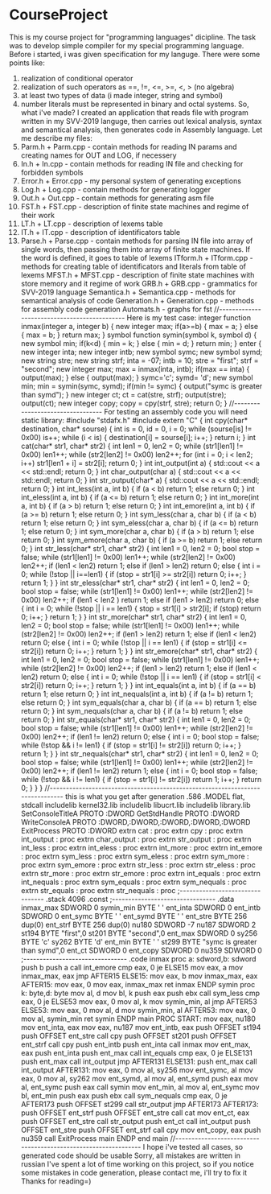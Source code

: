 # CourseProject
This is my course project for "programming languages" dicipline. The task was to develop simple compiler for my special programming language.
Before i started, i was given specification for my languge. There were some points like:
1) realization of conditional operator
2) realization of such operators as ==, !=, <=, >=, <, > (no algebra)
3) at least two types of data (i made integer, string and symbol)
4) number literals must be represented in binary and octal systems.
So, what i've made? I created an application that reads file with program written in my SVV-2019 languge, then carries out lexical analysis,
syntax and semantical analysis, then generates code in Assembly language.
Let me describe my files:
1) Parm.h + Parm.cpp - contain methods for reading IN params and creating names for OUT and LOG, if necessery
2) In.h + In.cpp - contain methods for reading IN file and checking for forbidden symbols
3) Error.h + Error.cpp - my personal system of generating exceptions
4) Log.h + Log.cpp - contain methods for generating logger
5) Out.h + Out.cpp - contain methods for generating asm file
6) FST.h + FST.cpp - description of finite state machines and regime of their work
7) LT.h + LT.cpp - description of lexems table
8) IT.h + IT.cpp - description of identificators table
9) Parse.h + Parse.cpp - contain methods for parsing IN file into array of single words, then passing them into array of finite state machines.
If the word is defined, it goes to table of lexems
ITform.h + ITform.cpp - methods for creating table of identificators and literals from table of lexems
MFST.h + MFST.cpp - description of finite state machines with store memory and it regime of work
GRB.h + GRB.cpp - grammatics for SVV-2019 language
Semantica.h + Semantica.cpp - methods for semantical analysis of code
Generation.h + Generation.cpp - methods for assembly code generation
Automats.h - graphs for fst
//---------------------------------------------
Here is my test case:
integer function inmax(integer a, integer b)
{
new integer max;
if(a>=b)
{
max = a;
} 
else
{
max = b; 
}
return max;
}
symbol function symin(symbol k, symbol d)
{
new symbol min;
if(k<d)
{
min = k;
}
else
{
min = d;
}
return min;
} 
enter
{
new integer inta;
new integer intb;
new symbol symc;
new symbol symd;
new string stre;
new string strf;
inta = -07;
intb = 10;
stre = "first";
strf = "second";
new integer max;
max = inmax(inta, intb);
if(max == inta)
{
output(max);
}
else
{
output(max);
}
symc='c';
symd= 'd';
new symbol min;
min = symin(symc, symd);
if(min != symc)
{
output("symc is greater than symd");
}
new integer ct;
ct = cat(stre, strf);
output(stre);
output(ct);
new integer copy;
copy = cpy(strf, stre);
return 0;
}
//---------------------------------
For testing an assembly code you will need static library:
#include "stdafx.h"
#include <iostream>
extern "C"
{
	int  cpy(char* destination, char* sourse)
	{
		int is = 0, id = 0, i = 0;
		while (sourse[is] != 0x00) is++;
		while (i < is)
		{
			destination[i] = sourse[i];
			i++;
		}
		return i;
	}
	int cat(char* str1, char* str2)
	{
		int len1 = 0, len2 = 0;
		while (str1[len1] != 0x00) len1++;
		while (str2[len2] != 0x00) len2++;
		for (int i = 0; i < len2; i++) str1[len1 + i] = str2[i];
		return 0;
	}
	int int_output(int a)
	{
		std::cout << a << std::endl;
		return 0;
	}
	int char_output(char a)
	{
		std::cout << a << std::endl;
		return 0;
	}
	int str_output(char* a)
	{
		std::cout << a << std::endl;
		return 0;
	}
	int int_less(int a, int b)
	{
		if (a < b) return 1;
		else return 0;
	}
	int int_eless(int a, int b)
	{
		if (a <= b) return 1;
		else return 0;
	}
	int int_more(int a, int b)
	{
		if (a > b) return 1;
		else return 0;
	}
	int int_emore(int a, int b)
	{
		if (a >= b) return 1;
		else return 0;
	}
	int sym_less(char a, char b)
	{
		if (a < b) return 1;
		else return 0;
	}
	int sym_eless(char a, char b)
	{
		if (a <= b) return 1;
		else return 0;
	}
	int sym_more(char a, char b)
	{
		if (a > b) return 1;
		else return 0;
	}
	int sym_emore(char a, char b)
	{
		if (a >= b) return 1;
		else return 0;
	}
	int str_less(char* str1, char* str2)
	{
		int len1 = 0, len2 = 0;
		bool stop = false;
		while (str1[len1] != 0x00) len1++;
		while (str2[len2] != 0x00) len2++;
		if (len1 < len2) return 1;
		else if (len1 > len2) return 0;
		else
		{
			int i = 0;
			while (!stop || i==len1)
			{
				if (stop = str1[i] >= str2[i]) return 0;
				i++;
			}
			return 1;
		}
	}
	int str_eless(char* str1, char* str2)
	{
		int len1 = 0, len2 = 0;
		bool stop = false;
		while (str1[len1] != 0x00) len1++;
		while (str2[len2] != 0x00) len2++;
		if (len1 < len2 ) return 1;
		else if (len1 > len2) return 0;
		else
		{
			int i = 0;
			while (!stop || i == len1)
			{
				stop = str1[i] > str2[i];
				if (stop) return 0;
				i++;
			}
			return 1;
		}
	}
	int str_more(char* str1, char* str2)
	{
		int len1 = 0, len2 = 0;
		bool stop = false;
		while (str1[len1] != 0x00) len1++;
		while (str2[len2] != 0x00) len2++;
		if (len1 > len2) return 1;
		else if (len1 < len2) return 0;
		else
		{
			int i = 0;
			while (!stop || i == len1)
			{
				if (stop = str1[i] <= str2[i]) return 0;
				i++;
			}
			return 1;
		}
	}
	int str_emore(char* str1, char* str2)
	{
		int len1 = 0, len2 = 0;
		bool stop = false;
		while (str1[len1] != 0x00) len1++;
		while (str2[len2] != 0x00) len2++;
		if (len1 > len2) return 1;
		else if (len1 < len2) return 0;
		else
		{
			int i = 0;
			while (!stop || i == len1)
			{
				if (stop = str1[i] < str2[i]) return 0;
				i++;
			}
			return 1;
		}
	}
	int int_equals(int a, int b)
	{
		if (a == b) return 1;
		else return 0;
	}
	int int_nequals(int a, int b)
	{
		if (a != b) return 1;
		else return 0;
	}
	int sym_equals(char a, char b)
	{
		if (a == b) return 1;
		else return 0;
	}
	int sym_nequals(char a, char b)
	{
		if (a != b) return 1;
		else return 0;
	}
	int str_equals(char* str1, char* str2)
	{
		int len1 = 0, len2 = 0;
		bool stop = false;
		while (str1[len1] != 0x00) len1++;
		while (str2[len2] != 0x00) len2++;
		if (len1 != len2) return 0;
		else
		{
			int i = 0;
			bool stop = false;
			while (!stop && i != len1)
			{
				if (stop = str1[i] != str2[i]) return 0;
				i++;
			}
			return 1;
		}
	}
	int str_nequals(char* str1, char* str2)
	{
		int len1 = 0, len2 = 0;
		bool stop = false;
		while (str1[len1] != 0x00) len1++;
		while (str2[len2] != 0x00) len2++;
		if (len1 != len2) return 1;
		else
		{
			int i = 0;
			bool stop = false;
			while (!stop && i != len1)
			{
				if (stop = str1[i] != str2[i]) return 1;
				i++;
			}
			return 0;
		}
	}
}
//------------------------------------------------------------------------------
this is what you get after generation
.586
.MODEL flat, stdcall
includelib kernel32.lib
includelib libucrt.lib
includelib library.lib
SetConsoleTitleA   PROTO :DWORD 
GetStdHandle       PROTO :DWORD
WriteConsoleA      PROTO :DWORD,:DWORD,:DWORD,:DWORD,:DWORD
ExitProcess	PROTO   :DWORD
extrn cat : proc
extrn cpy : proc
extrn int_output : proc
extrn char_output : proc
extrn str_output : proc
extrn int_less : proc
extrn int_eless : proc
extrn int_more : proc
extrn int_emore : proc
extrn sym_less : proc
extrn sym_eless : proc
extrn sym_more : proc
extrn sym_emore : proc
extrn str_less : proc
extrn str_eless : proc
extrn str_more : proc
extrn str_emore : proc
extrn int_equals : proc
extrn int_nequals : proc
extrn sym_equals : proc
extrn sym_nequals : proc
extrn str_equals : proc
extrn str_nequals : proc
;--------------------------------
.stack 4096
.const
;--------------------------------
.data
inmax_max  SDWORD  0
symin_min  BYTE  ' '
ent_inta  SDWORD  0
ent_intb  SDWORD  0
ent_symc  BYTE  ' '
ent_symd  BYTE  ' '
ent_stre  BYTE 256 dup(0)
ent_strf  BYTE 256 dup(0)
nu180  SDWORD  -7
nu187  SDWORD  2
st194  BYTE  "first",0
st201  BYTE  "second",0
ent_max  SDWORD  0
sy256  BYTE  'c'
sy262  BYTE  'd'
ent_min  BYTE  ' '
st299  BYTE  "symc is greater than symd",0
ent_ct  SDWORD  0
ent_copy  SDWORD  0
nu359  SDWORD  0
;--------------------------------
.code
inmax proc a: sdword,b: sdword
push b
push a
call int_emore
cmp eax, 0
je ELSE15
mov eax, a 
 mov inmax_max, eax
jmp AFTER15
ELSE15:
mov eax, b 
 mov inmax_max, eax
AFTER15:
mov eax, 0
mov eax, inmax_max
ret
inmax ENDP
symin proc k: byte,d: byte
mov al, d
mov bl, k
push eax
push ebx
call sym_less
cmp eax, 0
je ELSE53
mov eax, 0
mov al, k
mov symin_min, al
jmp AFTER53
ELSE53:
mov eax, 0
mov al, d
mov symin_min, al
AFTER53:
mov eax, 0
mov al, symin_min
ret
symin ENDP
main PROC
START:
mov eax, nu180 
 mov ent_inta, eax
mov eax, nu187 
 mov ent_intb, eax
push OFFSET st194
push OFFSET ent_stre
call cpy
push OFFSET st201
push OFFSET ent_strf
call cpy
push  ent_intb
push  ent_inta
call inmax
mov ent_max, eax
push ent_inta
push ent_max
call int_equals
cmp eax, 0
je ELSE131
push ent_max
call int_output
jmp AFTER131
ELSE131:
push ent_max
call int_output
AFTER131:
mov eax, 0
mov al, sy256
mov ent_symc, al
mov eax, 0
mov al, sy262
mov ent_symd, al
mov al, ent_symd
push eax
mov al, ent_symc
push eax
call symin
mov ent_min, al
mov al, ent_symc
mov bl, ent_min
push eax
push ebx
call sym_nequals
cmp eax, 0
je AFTER173
push OFFSET st299
call str_output
jmp AFTER173
AFTER173:
push OFFSET ent_strf
push OFFSET ent_stre
call cat
mov ent_ct, eax
push OFFSET ent_stre
call str_output
push ent_ct
call int_output
push OFFSET ent_stre
push OFFSET ent_strf
call cpy
mov ent_copy, eax
push nu359
call ExitProcess
main ENDP
end main
//---------------------------------------------------------------
I hope i've tested all cases, so generated code should be usable
Sorry, all mistakes are written in russian
I've spent a lot of time working on this project, so if you notice some mistakes in code generation, please contact me, i'll try to fix it
Thanks for reading=)






